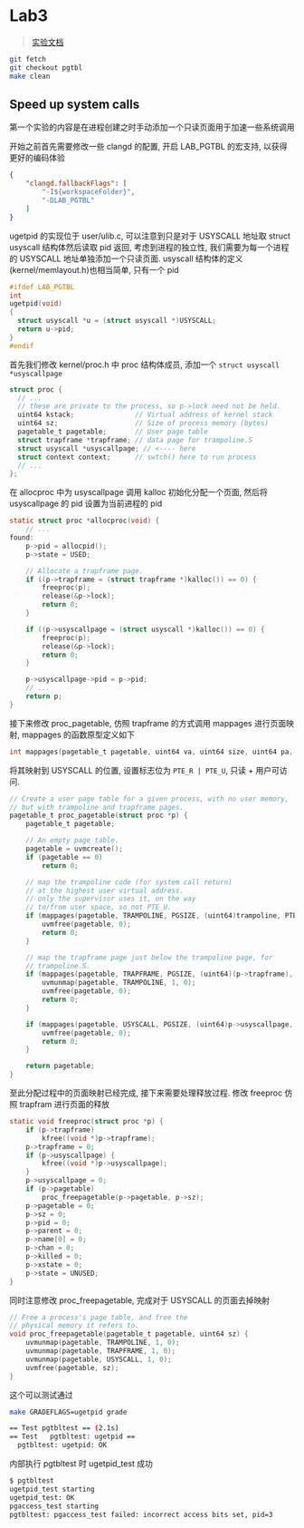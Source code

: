
# Lab3

> [实验文档](https://pdos.csail.mit.edu/6.828/2022/labs/pgtbl.html)

```bash
git fetch
git checkout pgtbl
make clean
```

## Speed up system calls

第一个实验的内容是在进程创建之时手动添加一个只读页面用于加速一些系统调用

开始之前首先需要修改一些 clangd 的配置, 开启 LAB_PGTBL 的宏支持, 以获得更好的编码体验

```json
{
    "clangd.fallbackFlags": [
        "-I${workspaceFolder}",
        "-DLAB_PGTBL"
    ]
}
```

ugetpid 的实现位于 user/ulib.c, 可以注意到只是对于 USYSCALL 地址取 struct usyscall 结构体然后读取 pid 返回, 考虑到进程的独立性, 我们需要为每一个进程的 USYSCALL 地址单独添加一个只读页面. usyscall 结构体的定义(kernel/memlayout.h)也相当简单, 只有一个 pid

```c
#ifdef LAB_PGTBL
int
ugetpid(void)
{
  struct usyscall *u = (struct usyscall *)USYSCALL;
  return u->pid;
}
#endif
```

首先我们修改 kernel/proc.h 中 proc 结构体成员, 添加一个 `struct usyscall *usyscallpage`

```c
struct proc {
  // ...
  // these are private to the process, so p->lock need not be held.
  uint64 kstack;               // Virtual address of kernel stack
  uint64 sz;                   // Size of process memory (bytes)
  pagetable_t pagetable;       // User page table
  struct trapframe *trapframe; // data page for trampoline.S
  struct usyscall *usyscallpage; // <---- here
  struct context context;      // swtch() here to run process
  // ...
};
```

在 allocproc 中为 usyscallpage 调用 kalloc 初始化分配一个页面, 然后将 usyscallpage 的 pid 设置为当前进程的 pid

```c
static struct proc *allocproc(void) {
    // ...
found:
    p->pid = allocpid();
    p->state = USED;

    // Allocate a trapframe page.
    if ((p->trapframe = (struct trapframe *)kalloc()) == 0) {
        freeproc(p);
        release(&p->lock);
        return 0;
    }

    if ((p->usyscallpage = (struct usyscall *)kalloc()) == 0) {
        freeproc(p);
        release(&p->lock);
        return 0;
    }

    p->usyscallpage->pid = p->pid;
    // ...
    return p;
}
```

接下来修改 proc_pagetable, 仿照 trapframe 的方式调用 mappages 进行页面映射, mappages 的函数原型定义如下

```c
int mappages(pagetable_t pagetable, uint64 va, uint64 size, uint64 pa, int perm);
```


将其映射到 USYSCALL 的位置, 设置标志位为 `PTE_R | PTE_U`, 只读 + 用户可访问.

```c
// Create a user page table for a given process, with no user memory,
// but with trampoline and trapframe pages.
pagetable_t proc_pagetable(struct proc *p) {
    pagetable_t pagetable;

    // An empty page table.
    pagetable = uvmcreate();
    if (pagetable == 0)
        return 0;

    // map the trampoline code (for system call return)
    // at the highest user virtual address.
    // only the supervisor uses it, on the way
    // to/from user space, so not PTE_U.
    if (mappages(pagetable, TRAMPOLINE, PGSIZE, (uint64)trampoline, PTE_R | PTE_X) < 0) {
        uvmfree(pagetable, 0);
        return 0;
    }

    // map the trapframe page just below the trampoline page, for
    // trampoline.S.
    if (mappages(pagetable, TRAPFRAME, PGSIZE, (uint64)(p->trapframe), PTE_R | PTE_W) < 0) {
        uvmunmap(pagetable, TRAMPOLINE, 1, 0);
        uvmfree(pagetable, 0);
        return 0;
    }

    if (mappages(pagetable, USYSCALL, PGSIZE, (uint64)p->usyscallpage, PTE_R | PTE_U) < 0) {
        uvmfree(pagetable, 0);
        return 0;
    }

    return pagetable;
}
```

至此分配过程中的页面映射已经完成, 接下来需要处理释放过程. 修改 freeproc 仿照 trapfram 进行页面的释放

```c
static void freeproc(struct proc *p) {
    if (p->trapframe)
        kfree((void *)p->trapframe);
    p->trapframe = 0;
    if (p->usyscallpage) {
        kfree((void *)p->usyscallpage);
    }
    p->usyscallpage = 0;
    if (p->pagetable)
        proc_freepagetable(p->pagetable, p->sz);
    p->pagetable = 0;
    p->sz = 0;
    p->pid = 0;
    p->parent = 0;
    p->name[0] = 0;
    p->chan = 0;
    p->killed = 0;
    p->xstate = 0;
    p->state = UNUSED;
}
```

同时注意修改 proc_freepagetable, 完成对于 USYSCALL 的页面去掉映射

```c
// Free a process's page table, and free the
// physical memory it refers to.
void proc_freepagetable(pagetable_t pagetable, uint64 sz) {
    uvmunmap(pagetable, TRAMPOLINE, 1, 0);
    uvmunmap(pagetable, TRAPFRAME, 1, 0);
    uvmunmap(pagetable, USYSCALL, 1, 0);
    uvmfree(pagetable, sz);
}
```

这个可以测试通过

```bash
make GRADEFLAGS=ugetpid grade

== Test pgtbltest == (2.1s)
== Test   pgtbltest: ugetpid ==
  pgtbltest: ugetpid: OK
```

内部执行 pgtbltest 时 ugetpid_test 成功

```bash
$ pgtbltest
ugetpid_test starting
ugetpid_test: OK
pgaccess_test starting
pgtbltest: pgaccess_test failed: incorrect access bits set, pid=3
```